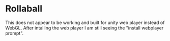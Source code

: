 # Rollaball

This does not appear to be working and built for unity web player instead of WebGL. After intalling the web player I am still seeing the "install webplayer prompt".
